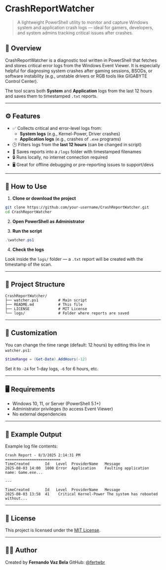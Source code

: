 # CrashReportWatcher

> A lightweight PowerShell utility to monitor and capture Windows system and application crash logs — ideal for gamers, developers, and system admins tracking critical issues after crashes.

## 📌 Overview

CrashReportWatcher is a diagnostic tool written in PowerShell that fetches and stores critical error logs from the Windows Event Viewer. It is especially helpful for diagnosing system crashes after gaming sessions, BSODs, or software instability (e.g., unstable drivers or RGB tools like GIGABYTE Control Center).

The tool scans both **System** and **Application** logs from the last 12 hours and saves them to timestamped `.txt` reports.

---

## ⚙️ Features

- ✅ Collects critical and error-level logs from:
  - **System logs** (e.g., Kernel-Power, Driver crashes)
  - **Application logs** (e.g., crashes of `.exe` programs)
- 🕒 Filters logs from the **last 12 hours** (can be changed in script)
- 📁 Saves reports into a `/logs` folder with timestamped filenames
- 🔒 Runs locally, no internet connection required
- 🖥️ Great for offline debugging or pre-reporting issues to support/devs

---

## 🚀 How to Use

1. **Clone or download the project**

```bash
git clone https://github.com/your-username/CrashReportWatcher.git
cd CrashReportWatcher
````

2. **Open PowerShell as Administrator**

3. **Run the script**

```powershell
.\watcher.ps1
```

4. **Check the logs**

Look inside the `logs/` folder — a `.txt` report will be created with the timestamp of the scan.

---

## 📂 Project Structure

```
CrashReportWatcher/
├── watcher.ps1         # Main script
├── README.md           # This file
├── LICENSE             # MIT License
└── logs/               # Folder where reports are saved
```

---

## 🔧 Customization

You can change the time range (default: 12 hours) by editing this line in `watcher.ps1`:

```powershell
$timeRange = (Get-Date).AddHours(-12)
```

Set it to `-24` for 1-day logs, `-6` for 6 hours, etc.

---

## 🖥️ Requirements

* Windows 10, 11, or Server (PowerShell 5.1+)
* Administrator privileges (to access Event Viewer)
* No external dependencies

---

## 📘 Example Output

Example log file contents:

```
Crash Report - 8/3/2025 2:14:31 PM
=========================
TimeCreated       Id   Level  ProviderName   Message
2025-08-03 14:00  1000 Error  Application    Faulting application name: Game.exe...

---

TimeCreated       Id   Level  ProviderName   Message
2025-08-03 13:58  41    Critical Kernel-Power The system has rebooted without...
```

---

## 🪪 License

This project is licensed under the [MIT License](LICENSE).

---

## 🙋‍♂️ Author

Created by **Fernando Vaz Bela**
GitHub: [@fertwbr](https://github.com/fertwbr)
